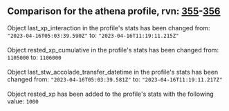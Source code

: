 ## Comparison for the athena profile, rvn: [355](https://github.com/PRO100KatYT/FortniteProfileRevisions/tree/main/profiles/athena/355%20athena.json)-[356](https://github.com/PRO100KatYT/FortniteProfileRevisions/tree/main/profiles/athena/356%20athena.json)

Object last_xp_interaction in the profile's stats has been changed from: `"2023-04-16T05:03:39.590Z"` to: `"2023-04-16T11:19:11.215Z"`
<br><br>
Object rested_xp_cumulative in the profile's stats has been changed from: `1105000` to: `1106000`
<br><br>
Object last_stw_accolade_transfer_datetime in the profile's stats has been changed from: `"2023-04-16T05:03:39.581Z"` to: `"2023-04-16T11:19:11.217Z"`
<br><br>
Object rested_xp has been added to the profile's stats with the following value: `1000`
<br><br>
